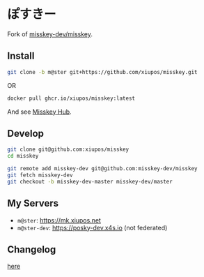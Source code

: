 # ぽすきー

Fork of [misskey-dev/misskey](https://github.com/misskey-dev/misskey).

## Install

```bash
git clone -b m@ster git+https://github.com/xiupos/misskey.git
```

OR

```bash
docker pull ghcr.io/xiupos/misskey:latest
```

And see [Misskey Hub](https://misskey-hub.net/en/docs/install/docker.html).

## Develop

```bash
git clone git@github.com:xiupos/misskey
cd misskey

git remote add misskey-dev git@github.com:misskey-dev/misskey
git fetch misskey-dev
git checkout -b misskey-dev-master misskey-dev/master
```

## My Servers

- `m@ster`: https://mk.xiupos.net
- `m@ster-dev`: https://posky-dev.x4s.io (not federated)

## Changelog

[here](CHANGELOG-posky.md)
